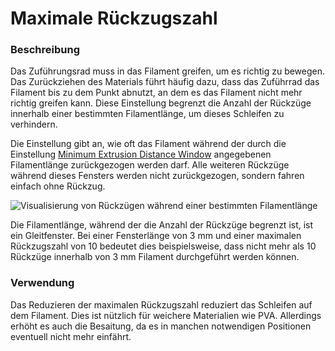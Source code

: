 Maximale Rückzugszahl
====
### **Beschreibung**
Das Zuführungsrad muss in das Filament greifen, um es richtig zu bewegen. Das Zurückziehen des Materials führt häufig dazu, dass das Zuführrad das Filament bis zu dem Punkt abnutzt, an dem es das Filament nicht mehr richtig greifen kann. Diese Einstellung begrenzt die Anzahl der Rückzüge innerhalb einer bestimmten Filamentlänge, um dieses Schleifen zu verhindern.

Die Einstellung gibt an, wie oft das Filament während der durch die Einstellung [Minimum Extrusion Distance Window](retraction_extrusion_window.md) angegebenen Filamentlänge zurückgezogen werden darf. Alle weiteren Rückzüge während dieses Fensters werden nicht zurückgezogen, sondern fahren einfach ohne Rückzug.

![Visualisierung von Rückzügen während einer bestimmten Filamentlänge](../images/retraction_count_max.svg)

Die Filamentlänge, während der die Anzahl der Rückzüge begrenzt ist, ist ein Gleitfenster. Bei einer Fensterlänge von 3 mm und einer maximalen Rückzugszahl von 10 bedeutet dies beispielsweise, dass nicht mehr als 10 Rückzüge innerhalb von 3 mm Filament durchgeführt werden können.

### **Verwendung**
Das Reduzieren der maximalen Rückzugszahl reduziert das Schleifen auf dem Filament. Dies ist nützlich für weichere Materialien wie PVA. Allerdings erhöht es auch die Besaitung, da es in manchen notwendigen Positionen eventuell nicht mehr einfährt.